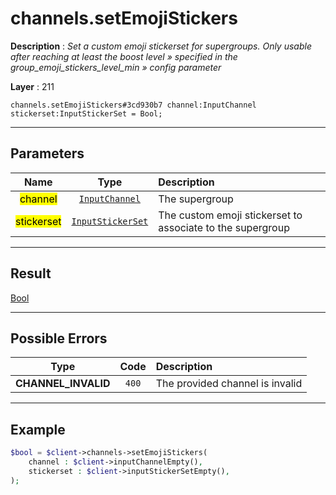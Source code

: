 # channels.setEmojiStickers

**Description** : *Set a custom emoji stickerset for supergroups\. Only usable after reaching at least the boost level &raquo; specified in the group\_emoji\_stickers\_level\_min &raquo; config parameter*

**Layer** : 211

```tl
channels.setEmojiStickers#3cd930b7 channel:InputChannel stickerset:InputStickerSet = Bool;
```

---

## Parameters

| Name | Type | Description |
| :---: | :---: | :--- |
| <mark>channel</mark> | [`InputChannel`](type/InputChannel) | The supergroup |
| <mark>stickerset</mark> | [`InputStickerSet`](type/InputStickerSet) | The custom emoji stickerset to associate to the supergroup |

---

## Result

[Bool](type/Bool)

---

## Possible Errors

| Type | Code | Description |
| :---: | :---: | :--- |
| **CHANNEL_INVALID** | `400` | The provided channel is invalid |

---

## Example

```php
$bool = $client->channels->setEmojiStickers(
	channel : $client->inputChannelEmpty(),
	stickerset : $client->inputStickerSetEmpty(),
);
```
